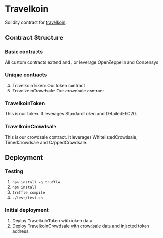 # Travelkoin
Solidity contract for [travelkoin](https://travelkoin.io).

## Contract Structure

### Basic contracts
All custom contracts extend and / or leverage OpenZeppelin and Consensys

### Unique contracts
4. TravelkoinToken: Our token contract
9. TravelkoinCrowdsale: Our crowdsale contract

### TravelkoinToken
This is our token. It leverages StandardToken and DetailedERC20.

### TravelkoinCrowdsale
This is our crowdsale contract. It leverages WhitelistedCrowdsale, TimedCrowdsale and CappedCrowdsale. 

## Deployment

### Testing
1. ``npm install -g truffle``
2. ``npm install``
3. ``truffle compile``
4. ``./test/test.sh``

### Initial deployment
1) Deploy TravelkoinToken with token data
2) Deploy TravelkoinCrowdsale with crowdsale data and injected token address


